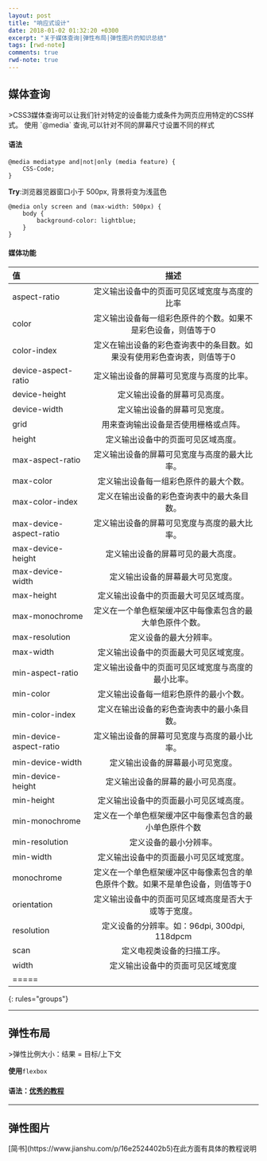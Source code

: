 ```yaml
---
layout: post
title: "响应式设计"
date: 2018-01-02 01:32:20 +0300
excerpt: "关于媒体查询|弹性布局|弹性图片的知识总结"
tags: [rwd-note]
comments: true
rwd-note: true
---
```


<h2 id="media">媒体查询</h2>
>CSS3媒体查询可以让我们针对特定的设备能力或条件为网页应用特定的CSS样式。
使用 `@media` 查询,可以针对不同的屏幕尺寸设置不同的样式

#### 语法
```
@media mediatype and|not|only (media feature) {
    CSS-Code;
}
```


**Try**:浏览器览器窗口小于 500px, 背景将变为浅蓝色

```
@media only screen and (max-width: 500px) {
    body {
        background-color: lightblue;
    }
}
```

#### 媒体功能

值|描述|
|:--------|:-------:|
aspect-ratio | 定义输出设备中的页面可见区域宽度与高度的比率
color | 定义输出设备每一组彩色原件的个数。如果不是彩色设备，则值等于0
color-index | 定义在输出设备的彩色查询表中的条目数。如果没有使用彩色查询表，则值等于0
device-aspect-ratio | 定义输出设备的屏幕可见宽度与高度的比率。
device-height | 定义输出设备的屏幕可见高度。
device-width | 定义输出设备的屏幕可见宽度。
grid | 用来查询输出设备是否使用栅格或点阵。
height | 定义输出设备中的页面可见区域高度。
max-aspect-ratio | 定义输出设备的屏幕可见宽度与高度的最大比率。
max-color | 定义输出设备每一组彩色原件的最大个数。
max-color-index	| 定义在输出设备的彩色查询表中的最大条目数。
max-device-aspect-ratio|定义输出设备的屏幕可见宽度与高度的最大比率。
max-device-height | 定义输出设备的屏幕可见的最大高度。
max-device-width | 定义输出设备的屏幕最大可见宽度。
max-height | 定义输出设备中的页面最大可见区域高度。
max-monochrome | 定义在一个单色框架缓冲区中每像素包含的最大单色原件个数。
max-resolution | 定义设备的最大分辨率。
max-width | 定义输出设备中的页面最大可见区域宽度。
min-aspect-ratio | 定义输出设备中的页面可见区域宽度与高度的最小比率。
min-color | 定义输出设备每一组彩色原件的最小个数。
min-color-index | 定义在输出设备的彩色查询表中的最小条目数。
min-device-aspect-ratio	| 定义输出设备的屏幕可见宽度与高度的最小比率。
min-device-width | 定义输出设备的屏幕最小可见宽度。
min-device-height | 定义输出设备的屏幕的最小可见高度。
min-height | 定义输出设备中的页面最小可见区域高度。
min-monochrome | 定义在一个单色框架缓冲区中每像素包含的最小单色原件个数
min-resolution | 定义设备的最小分辨率。
min-width | 定义输出设备中的页面最小可见区域宽度。
monochrome | 定义在一个单色框架缓冲区中每像素包含的单色原件个数。如果不是单色设备，则值等于0
orientation | 定义输出设备中的页面可见区域高度是否大于或等于宽度。
resolution | 定义设备的分辨率。如：96dpi, 300dpi, 118dpcm
scan | 定义电视类设备的扫描工序。
width | 定义输出设备中的页面可见区域宽度
|=====
{: rules="groups"}

---


<h2 id="flexbox">弹性布局</h2>
>弹性比例大小：结果 = 目标/上下文

**使用**`flexbox`

#### 语法：[优秀的教程](http://www.ruanyifeng.com/blog/2015/07/flex-grammar.html)

---


<h2 id="image">弹性图片</h2>
[简书](https://www.jianshu.com/p/16e2524402b5)在此方面有具体的教程说明





